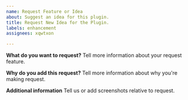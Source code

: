 ```yaml
---
name: Request Feature or Idea
about: Suggest an idea for this plugin.
title: Request New Idea for the Plugin.
labels: enhancement
assignees: xqwtxon

---
```


**What do you want to request?**
Tell more information about your request feature.

**Why do you add this request?**
Tell more information about why you're making request.

**Additional information**
Tell us or add screenshots relative to request.
